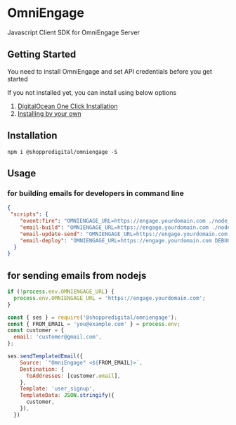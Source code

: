 # OmniEngage

Javascript Client SDK for OmniEngage Server

## Getting Started

You need to install OmniEngage and set API credentials before you get started

If you not installed yet, you can install using below options

1. [DigitalOcean One Click Installation](https://marketplace.digitalocean.com/apps/caprover?action=deploy&refcode=27013eb71a06)  
2. [Installing by your own](https://github.com/shoppredigital-tech/omniengage#installing-omniengage---in-5-minutes)

## Installation

```shell script
npm i @shoppredigital/omniengage -S
```

## Usage

### for building emails for developers in command line
```json
{
 "scripts": {
    "event:fire": "OMNIENGAGE_URL=https://engage.yourdomain.com ./node_modules/.bin/omniengage events",
    "email-build": "OMNIENGAGE_URL=https://engage.yourdomain.com ./node_modules/.bin/omniengage build",
    "email-update-send": "OMNIENGAGE_URL=https://engage.yourdomain.com ./node_modules/.bin/omniengage update-send",
    "email-deploy": "OMNIENGAGE_URL=https://engage.yourdomain.com DEBUG=q-* ./node_modules/.bin/omniengage deploy"
  }
}
```

##  for sending emails from nodejs

```js
if (!process.env.OMNIENGAGE_URL) {
  process.env.OMNIENGAGE_URL = 'https://engage.yourdomain.com';
}

const { ses } = require('@shoppredigital/omniengage');
const { FROM_EMAIL = 'you@example.com' } = process.env;
const customer = {
  email: 'customer@gmail.com',
};

ses.sendTemplatedEmail({
    Source: `"OmniEngage" <${FROM_EMAIL}>`,
    Destination: {
      ToAddresses: [customer.email],
    },
    Template: 'user_signup',
    TemplateData: JSON.stringify({
      customer,
    }),
  })
```
